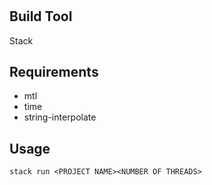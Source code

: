#

## Build Tool

Stack

## Requirements

- mtl
- time
- string-interpolate

## Usage

```stack run <PROJECT NAME><NUMBER OF THREADS>```
